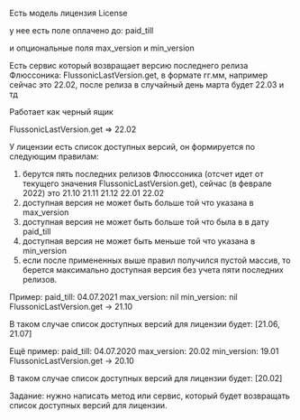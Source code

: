 <p>Есть модель лицензия License</p>
<p>у нее есть поле оплачено до: paid_till</p>
<p>и опциональные поля max_version и min_version</p>
<p>Есть сервис который возвращает версию последнего релиза Флюссоника: FlussonicLastVersion.get, в формате гг.мм, например сейчас это 22.02, после релиза в случайный день марта будет 22.03 и тд</p>
<p>Работает как черный ящик</p>
FlussonicLastVersion.get
=> 22.02

У лицензии есть список доступных версий, он формируется по следующим правилам:
1) берутся пять последних релизов Флюссоника (отсчет идет от текущего значения FlussonicLastVersion.get), сейчас (в феврале 2022) это 21.10 21.11 21.12 22.01 22.02
2) доступная версия не может быть больше той что указана в max_version
3) доступная версия не может быть больше той что была в в дату paid_till
3) доступная версия не может быть меньше той что указана в min_version
4) если после примененных выше правил получился пустой массив, то берется максимально доступная версия без учета пяти последних релизов.

Пример:
paid_till: 04.07.2021
max_version: nil
min_version: nil
FlussonicLastVersion.get -> 21.10

В таком случае список доступных версий для лицензии будет: [21.06, 21.07]

Ещё пример:
paid_till: 04.07.2020
max_version: 20.02
min_version: 19.01
FlussonicLastVersion.get -> 20.10

В таком случае список доступных версий для лицензии будет: [20.02]

Задание: нужно написать метод или сервис, который будет возвращать список доступных версий для лицензии.
